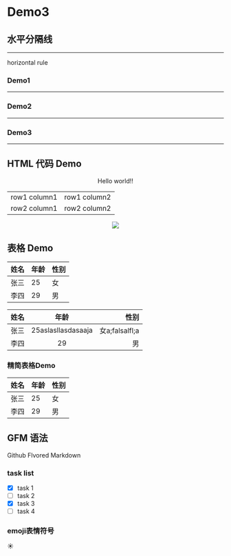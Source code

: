 # Demo3

## 水平分隔线
<hr> horizontal rule

### Demo1
---
### Demo2
***
### Demo3
___

## HTML 代码 Demo

<p align='center'>Hello world!!</p>
<table>
  <tr>
    <td>row1 column1</td>
	<td>row1 column2</td>
  </tr>
  <tr>
    <td>row2 column1</td>
  	<td>row2 column2</td>
  </tr>
</table>

<p align='center'>
  <img src='https://www.baidu.com/img/PCtm_d9c8750bed0b3c7d089fa7d55720d6cf.png'>
</p>

## 表格 Demo
| 姓名 | 年龄 | 性别 |
| --- |---  | ---  |
| 张三|  25  |  女  |
| 李四|  29  |  男  |


| 姓名 | 年龄 | 性别 |
| --- |  :-----: | ----: |
| 张三| 25aslasllasdasaaja |  女a;falsalfl;a  |
| 李四|  29  |  男  |

### 精简表格Demo
 姓名 | 年龄 | 性别 
 --- |---  | ---  
 张三|  25  |  女  
 李四|  29  |  男  
 
 ## GFM 语法
 Github Flvored Markdown
 
 ### task list
- [x] task 1
- [ ] task 2
- [x] task 3
- [ ] task 4

### emoji表情符号

:sunny:


 
